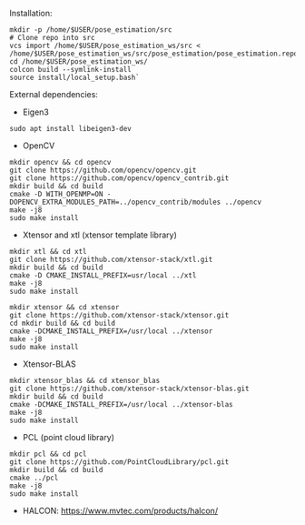 Installation:
~~~~
mkdir -p /home/$USER/pose_estimation/src
# Clone repo into src
vcs import /home/$USER/pose_estimation_ws/src < /home/$USER/pose_estimation_ws/src/pose_estimation/pose_estimation.repos
cd /home/$USER/pose_estimation_ws/
colcon build --symlink-install
source install/local_setup.bash`
~~~~


External dependencies:
  - Eigen3
  ~~~~
  sudo apt install libeigen3-dev
  ~~~~
  - OpenCV
  ~~~~
  mkdir opencv && cd opencv
  git clone https://github.com/opencv/opencv.git
  git clone https://github.com/opencv/opencv_contrib.git
  mkdir build && cd build
  cmake -D WITH_OPENMP=ON -DOPENCV_EXTRA_MODULES_PATH=../opencv_contrib/modules ../opencv
  make -j8
  sudo make install
  ~~~~
  - Xtensor and xtl (xtensor template library)
  ~~~~
  mkdir xtl && cd xtl
  git clone https://github.com/xtensor-stack/xtl.git
  mkdir build && cd build
  cmake -D CMAKE_INSTALL_PREFIX=usr/local ../xtl
  make -j8
  sudo make install
  ~~~~
  ~~~~
  mkdir xtensor && cd xtensor
  git clone https://github.com/xtensor-stack/xtensor.git
  cd mkdir build && cd build
  cmake -DCMAKE_INSTALL_PREFIX=/usr/local ../xtensor
  make -j8
  sudo make install
  ~~~~
  - Xtensor-BLAS
  ~~~~
  mkdir xtensor_blas && cd xtensor_blas
  git clone https://github.com/xtensor-stack/xtensor-blas.git
  mkdir build && cd build
  cmake -DCMAKE_INSTALL_PREFIX=/usr/local ../xtensor-blas
  make -j8
  sudo make install
  ~~~~
  - PCL (point cloud library)
  ~~~~
  mkdir pcl && cd pcl
  git clone https://github.com/PointCloudLibrary/pcl.git
  mkdir build && cd build
  cmake ../pcl
  make -j8
  sudo make install
  ~~~~
  - HALCON: https://www.mvtec.com/products/halcon/
